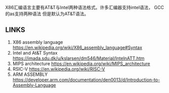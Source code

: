 X86汇编语言主要有AT&T与Intel两种语法格式。许多汇编器支持intel语法， GCC的as支持两种语法
但是默认为AT&T语法。

## LINKS

1. X86 assembly language <https://en.wikipedia.org/wiki/X86_assembly_language#Syntax>
2. Intel and At&T Syntax <https://imada.sdu.dk/u/kslarsen/dm546/Material/IntelnATT.htm>
3. MIPS architecture <https://en.wikipedia.org/wiki/MIPS_architecture>
4. RSIC-V <https://en.wikipedia.org/wiki/RISC-V>
5. ARM ASSEMBLY <https://developer.arm.com/documentation/den0013/d/Introduction-to-Assembly-Language>